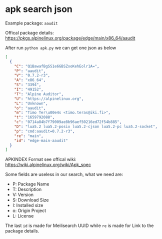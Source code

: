 # apk search json

Example package: `aaudit`

Offical package details:
<https://pkgs.alpinelinux.org/package/edge/main/x86_64/aaudit>

After run `python apk.py` we can get one json as below

```json
[
  {
    "C": "Q1BawafBgSS1e6GBSZxoKehEolr1A=",
    "P": "aaudit",
    "V": "0.7.2-r3",
    "A": "x86_64",
    "S": "3394",
    "I": "49152",
    "T": "Alpine Auditor",
    "U": "https://alpinelinux.org",
    "L": "Unknown",
    "o": "aaudit",
    "m": "Timo Ter\u00e4s <timo.teras@iki.fi>",
    "t": "1659792088",
    "c": "0714a84b7f79009ae8b96aef50216ed72f54b885",
    "D": "lua5.2 lua5.2-posix lua5.2-cjson lua5.2-pc lua5.2-socket",
    "p": "cmd:aaudit=0.7.2-r3",
    "re": "main",
    "id": "edge-main-aaudit"
  }
]
```

APKINDEX Format see offical wiki: <https://wiki.alpinelinux.org/wiki/Apk_spec>

Some fields are useless in our search, what we need are:

- P: Package Name
- T: Description
- V: Version
- S: Download Size
- I: Installed size
- o: Origin Project
- L: License

The last `id` is made for Meilisearch UUID while `re` is made for Link to the
package details.
